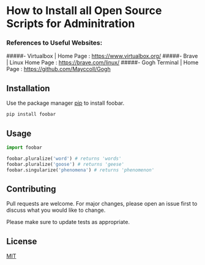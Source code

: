 # How to Install all Open Source Scripts for Adminitration

### References to Useful Websites:
#####- Virtualbox | Home Page      : https://www.virtualbox.org/
#####- Brave | Linux Home Page     : https://brave.com/linux/
#####- Gogh Terminal | Home Page   : https://github.com/Mayccoll/Gogh

## Installation

Use the package manager [pip](https://pip.pypa.io/en/stable/) to install foobar.

```bash
pip install foobar
```

## Usage

```python
import foobar

foobar.pluralize('word') # returns 'words'
foobar.pluralize('goose') # returns 'geese'
foobar.singularize('phenomena') # returns 'phenomenon'
```

## Contributing
Pull requests are welcome. For major changes, please open an issue first to discuss what you would like to change.

Please make sure to update tests as appropriate.

## License
[MIT](https://choosealicense.com/licenses/mit/)
